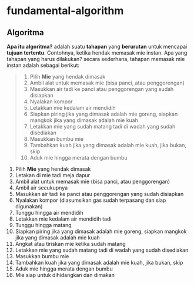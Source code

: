 # fundamental-algorithm

## Algoritma
<b>Apa itu algoritma?</b> adalah suatu <b>tahapan</b> yang <b>berurutan</b> untuk mencapai <b>tujuan tertentu</b>. Contohnya, ketika hendak memasak mie instan. Apa yang tahapan yang harus dilakukan? secara sederhana, tahapan memasak mie instan adalah sebagai berikut:
> <ol>
> <li>Pilih <b>Mie</b> yang hendak dimasak</li>
> <li>Ambil alat untuk memasak mie (bisa panci, atau penggorengan)</li>
> <li>Masukkan air tadi ke panci atau penggorengan yang sudah disiapkan</li>
> <li>Nyalakan kompor</li>
> <li>Letakkan mie kedalam air mendidih</li>
> <li>Siapkan piring jika yang dimasak adalah mie goreng, siapkan mangkok jika yang dimasak adalah mie kuah</li>
> <li>Letakkan mie yang sudah matang tadi di wadah yang sudah disediakan</li>
> <li>Masukkan bumbu mie</li>
> <li>Tambahkan kuah jika yang dimasak adalah mie kuah, jika bukan, skip</li>
> <li>Aduk mie hingga merata dengan bumbu</li>
> </ol>

<ol>
<li>Pilih <b>Mie</b> yang hendak dimasak</li>
<li>Letakan di mie tadi meja dapur</li>
<li>Ambil alat untuk memasak mie (bisa panci, atau penggorengan)</li>
<li>Ambil air secukupnya</li>
<li>Masukkan air tadi ke panci atau penggorengan yang sudah disiapkan</li>
<li>Nyalakan kompor (diasumsikan gas sudah terpasang dan siap digunakan)</li>
<li>Tunggu hingga air mendidih</li>
<li>Letakkan mie kedalam air mendidih tadi</li>
<li>Tunggu hingga matang</li>
<li>Siapkan piring jika yang dimasak adalah mie goreng, siapkan mangkok jika yang dimasak adalah mie kuah</li>
<li>Angkat atau tiriskan mie ketika sudah matang</li>
<li>Letakkan mie yang sudah matang tadi di wadah yang sudah disediakan</li>
<li>Masukkan bumbu mie</li>
<li>Tambahkan kuah jika yang dimasak adalah mie kuah, jika bukan, skip</li>
<li>Aduk mie hingga merata dengan bumbu</li>
<li>Mie siap untuk dihidangkan dan dimakan</li>
</ol>
